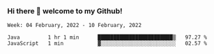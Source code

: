 ### Hi there 👋 welcome to my Github! 

<!--START_SECTION:waka-->
```text
Week: 04 February, 2022 - 10 February, 2022

Java         1 hr 1 min      ████████████████████████▒   97.27 % 
JavaScript   1 min           ▓░░░░░░░░░░░░░░░░░░░░░░░░   02.57 % 
```
<!--END_SECTION:waka-->

